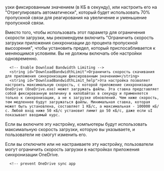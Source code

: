 узки фиксированным значением (в КБ в секунду), или настроить его на "Отрегулировать автоматически", который будет использовать 70% пропускной связи для реагирования на увеличение и уменьшение пропускной связи.

Вместо того, чтобы использовать этот параметр для ограничения скорости загрузки, мы рекомендуем включить "Ограничить скорость загрузки приложения синхронизации до процента пропускной высозрения", чтобы установить предел, который приспосабливается к меняющимся условиям. Вы не должны включать обе настройки одновременно.</string>

      <!-- Enable Download Bandwidth Limiting -->
      <string id="DownloadBandwidthLimit">Ограничить скорость скачивания для приложения синхронизации фиксированным значением</string>
      <string id="DownloadBandwidthLimit_help">Эта настройка позволяет настроить максимальную скорость, с которой приложение синхронизации OneDrive (OneDrive.exe) может загружать файлы. Эта ставка представляет собой фиксированную величину в килобайтах в секунду и применяется только к синхронизации, а не к загрузке обновлений. Чем ниже скорость, тем медленнее будут загружаться файлы. Минимальная ставка, которая может быть установлена, составляет 1 КБ/с, а максимальная - 100000 кБ/с. Любой вход ниже 50 кБ/с установит лимит до 50 кБ/с, даже если uI показывает вводимый курс.
Если вы включите эту настройку, компьютеры будут использовать максимальную скорость загрузки, которую вы указываете, и пользователи не смогут изменить его.

Если вы отключите или не настраиваете эту настройку, пользователи могут ограничить скорость загрузки в настройках приложения синхронизации OneDrive.</string>


      <!-- prevent OneDrive sync app 